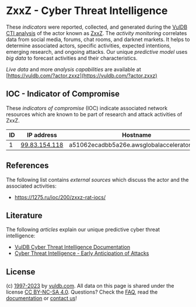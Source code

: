 # ZxxZ - Cyber Threat Intelligence

These _indicators_ were reported, collected, and generated during the [VulDB CTI analysis](https://vuldb.com/?kb.cti) of the actor known as [ZxxZ](https://vuldb.com/?actor.zxxz). The _activity monitoring_ correlates data from social media, forums, chat rooms, and darknet markets. It helps to determine associated actors, specific activities, expected intentions, emerging research, and ongoing attacks. Our unique _predictive model_ uses _big data_ to forecast activities and their characteristics.

_Live data_ and more _analysis capabilities_ are available at [https://vuldb.com/?actor.zxxz](https://vuldb.com/?actor.zxxz)

## IOC - Indicator of Compromise

These _indicators of compromise_ (IOC) indicate associated network resources which are known to be part of research and attack activities of ZxxZ.

ID | IP address | Hostname | Campaign | Confidence
-- | ---------- | -------- | -------- | ----------
1 | [99.83.154.118](https://vuldb.com/?ip.99.83.154.118) | a51062ecadbb5a26e.awsglobalaccelerator.com | - | High

## References

The following list contains _external sources_ which discuss the actor and the associated activities:

* https://1275.ru/ioc/200/zxxz-rat-iocs/

## Literature

The following _articles_ explain our unique predictive cyber threat intelligence:

* [VulDB Cyber Threat Intelligence Documentation](https://vuldb.com/?kb.cti)
* [Cyber Threat Intelligence - Early Anticipation of Attacks](https://www.scip.ch/en/?labs.20201022)

## License

(c) [1997-2023](https://vuldb.com/?kb.changelog) by [vuldb.com](https://vuldb.com/?kb.about). All data on this page is shared under the license [CC BY-NC-SA 4.0](https://creativecommons.org/licenses/by-nc-sa/4.0/). Questions? Check the [FAQ](https://vuldb.com/?kb.faq), read the [documentation](https://vuldb.com/?kb) or [contact us](https://vuldb.com/?contact)!
